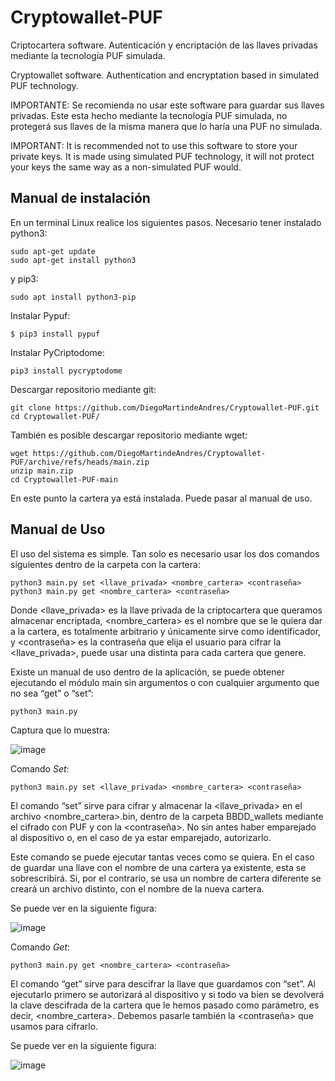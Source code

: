 # Cryptowallet-PUF
Criptocartera software. Autenticación y encriptación de las llaves privadas mediante la tecnología PUF simulada.

Cryptowallet software. Authentication and encryptation based in simulated PUF technology.

IMPORTANTE: Se recomienda no usar este software para guardar sus llaves privadas. Este esta hecho mediante la tecnología PUF simulada, no protegerá sus llaves de la misma manera que lo haría una PUF no simulada.

IMPORTANT: It is recommended not to use this software to store your private keys. It is made using simulated PUF technology, it will not protect your keys the same way as a non-simulated PUF would.

## Manual de instalación
En un terminal Linux realice los siguientes pasos.
Necesario tener instalado python3:
```
sudo apt-get update
sudo apt-get install python3
```
y pip3:
```
sudo apt install python3-pip
```
Instalar Pypuf:
```
$ pip3 install pypuf
```
Instalar PyCriptodome:
```
pip3 install pycryptodome
```
Descargar repositorio mediante git:
```
git clone https://github.com/DiegoMartindeAndres/Cryptowallet-PUF.git 
cd Cryptowallet-PUF/
```
También es posible descargar repositorio mediante wget:
```
wget https://github.com/DiegoMartindeAndres/Cryptowallet-PUF/archive/refs/heads/main.zip
unzip main.zip
cd Cryptowallet-PUF-main
  ```
En este punto la cartera ya está instalada. Puede pasar al manual de uso.

## Manual de Uso

El uso del sistema es simple. Tan solo es necesario usar los dos comandos siguientes dentro de la carpeta con la cartera:
```
python3 main.py set <llave_privada> <nombre_cartera> <contraseña>
python3 main.py get <nombre_cartera> <contraseña>
```
Donde <llave_privada> es la llave privada de la criptocartera que queramos almacenar encriptada, <nombre_cartera> es el nombre que se le quiera dar a la cartera, es totalmente arbitrario y únicamente sirve como identificador, y <contraseña> es la contraseña que elija el usuario para cifrar la <llave_privada>, puede usar una distinta para cada cartera que genere.

Existe un manual de uso dentro de la aplicación, se puede obtener ejecutando el módulo main sin argumentos o con cualquier argumento que no sea “get” o “set”:
 ```
python3 main.py
```
Captura que lo muestra:

![image](https://user-images.githubusercontent.com/73550982/169874251-f2d16190-46db-4756-b204-9a34c7370030.png)


Comando *Set*:
```
python3 main.py set <llave_privada> <nombre_cartera> <contraseña>
```
El comando “set” sirve para cifrar y almacenar la <llave_privada> en el archivo <nombre_cartera>.bin, dentro de la carpeta BBDD_wallets mediante el cifrado con PUF y con la <contraseña>. No sin antes haber emparejado al dispositivo o, en el caso de ya estar emparejado, autorizarlo.

Este comando se puede ejecutar tantas veces como se quiera. En el caso de guardar una llave con el nombre de una cartera ya existente, esta se sobrescribirá. Si, por el contrario, se usa un nombre de cartera diferente se creará un archivo distinto, con el nombre de la nueva cartera. 

Se puede ver en la siguiente figura:

![image](https://user-images.githubusercontent.com/73550982/169873931-581b8673-6c3c-4975-a012-0d3f2a79bb8f.png)



Comando *Get*:
```
python3 main.py get <nombre_cartera> <contraseña>
```
El comando “get” sirve para descifrar la llave que guardamos con “set”. Al ejecutarlo primero se autorizará al dispositivo y si todo va bien se devolverá la clave descifrada de la cartera que le hemos pasado como parámetro, es decir, <nombre_cartera>. Debemos pasarle también la <contraseña> que usamos para cifrarlo.

Se puede ver en la siguiente figura:

 ![image](https://user-images.githubusercontent.com/73550982/169873823-6eb62dc5-9c7d-465e-a176-5dac2ecaae98.png)



